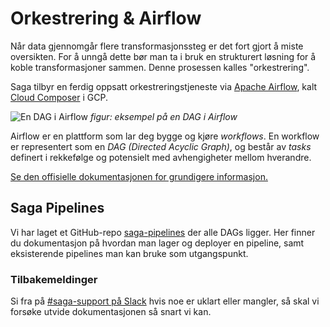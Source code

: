 # Orkestrering & Airflow

Når data gjennomgår flere transformasjonssteg er det fort gjort å miste oversikten. For å unngå dette bør man ta i bruk en strukturert løsning for å koble transformasjoner sammen. Denne prosessen kalles "orkestrering".

Saga tilbyr en ferdig oppsatt orkestreringstjeneste via [Apache Airflow](https://airflow.apache.org/docs/apache-airflow/stable/concepts/overview.html), kalt [Cloud Composer](https://cloud.google.com/composer/docs/composer-2/composer-overview) i GCP.

![En DAG i Airflow](https://airflow.apache.org/docs/apache-airflow/stable/_images/edge_label_example.png)
_figur: eksempel på en DAG i Airflow_

Airflow er en plattform som lar deg bygge og kjøre _workflows_. En workflow er representert som en _DAG (Directed Acyclic Graph)_, og består av _tasks_ definert i rekkefølge og potensielt med avhengigheter mellom hverandre.

[Se den offisielle dokumentasjonen for grundigere informasjon.](https://airflow.apache.org/docs/apache-airflow/stable/concepts/overview.html)

## Saga Pipelines

Vi har laget et GitHub-repo [saga-pipelines](https://github.com/svvsaga/saga-pipelines) der alle DAGs ligger. Her finner du dokumentasjon på hvordan man lager og deployer en pipeline, samt eksisterende pipelines man kan bruke som utgangspunkt.

### Tilbakemeldinger

Si fra på [#saga-support på Slack](https://vegvesen.slack.com/archives/C03LGD7TM5Z) hvis noe er uklart eller mangler, så skal vi forsøke utvide dokumentasjonen så snart vi kan.
